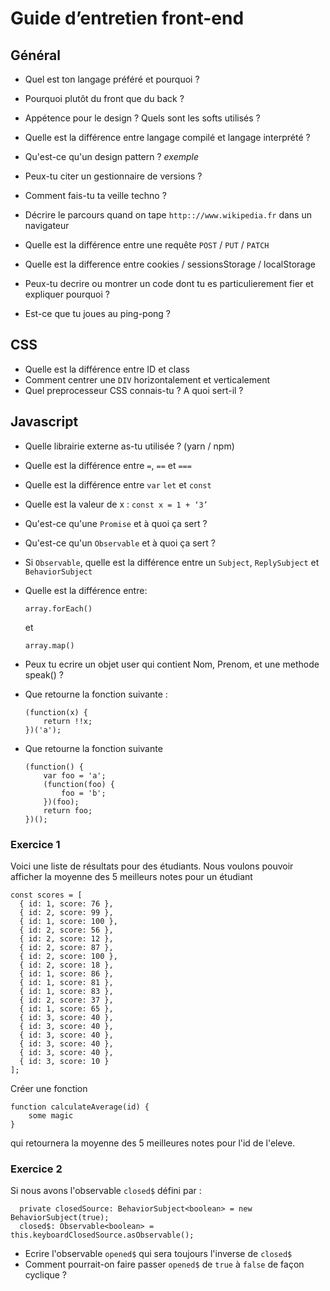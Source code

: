 # Guide d’entretien front-end

## Général

- Quel est ton langage préféré et pourquoi ?
- Pourquoi plutôt du front que du back ?
- Appétence pour le design ? Quels sont les softs utilisés ?
- Quelle est la différence entre langage compilé et langage interprété ?
- Qu'est-ce qu'un design pattern ? <i>exemple</i>
- Peux-tu citer un gestionnaire de versions ?

- Comment fais-tu ta veille techno ?

- Décrire le parcours quand on tape `http:://www.wikipedia.fr` dans un navigateur
- Quelle est la différence entre une requête `POST` / `PUT` / `PATCH`
- Quelle est la difference entre cookies / sessionsStorage / localStorage

- Peux-tu decrire ou montrer un code dont tu es particulierement fier et expliquer pourquoi ?

- Est-ce que tu joues au ping-pong ?

## CSS
- Quelle est la différence entre ID et class
- Comment centrer une `DIV` horizontalement et verticalement
- Quel preprocesseur CSS connais-tu ? A quoi sert-il ?

## Javascript

- Quelle librairie externe as-tu utilisée ? (yarn / npm)

- Quelle est la différence entre `=`,  `==` et `===`

- Quelle est la différence entre `var` `let` et `const`

- Quelle est la valeur de x : `const x = 1 + ‘3’`

- Qu'est-ce qu'une `Promise` et à quoi ça sert ?

- Qu'est-ce qu'un `Observable` et à quoi ça sert ?

- Si `Observable`, quelle est la différence entre un `Subject`, `ReplySubject` et `BehaviorSubject`

- Quelle est la différence entre:

    `array.forEach()`

    et

    `array.map()`

- Peux tu ecrire un objet user qui contient Nom, Prenom, et une methode speak() ?

- Que retourne la fonction suivante :
    ```
    (function(x) {
        return !!x;
	})('a');

- Que retourne la fonction suivante
    ```
    (function() {
        var foo = 'a';
        (function(foo) {
            foo = 'b';
        })(foo);
        return foo;
    })();

### Exercice 1

Voici une liste de résultats pour des étudiants.
Nous voulons pouvoir afficher la moyenne des 5 meilleurs notes pour un étudiant

```
const scores = [
  { id: 1, score: 76 },
  { id: 2, score: 99 },
  { id: 1, score: 100 },
  { id: 2, score: 56 },
  { id: 2, score: 12 },
  { id: 2, score: 87 },
  { id: 2, score: 100 },
  { id: 2, score: 18 },
  { id: 1, score: 86 },
  { id: 1, score: 81 },
  { id: 1, score: 83 },
  { id: 2, score: 37 },
  { id: 1, score: 65 },
  { id: 3, score: 40 },
  { id: 3, score: 40 },
  { id: 3, score: 40 },
  { id: 3, score: 40 },
  { id: 3, score: 40 },
  { id: 3, score: 10 }
];
```

Créer une fonction
```
function calculateAverage(id) {
    some magic
}
```
qui retournera la moyenne des 5 meilleures notes pour l'id de l'eleve.

### Exercice 2

Si nous avons l'observable `closed$` défini par :

```
  private closedSource: BehaviorSubject<boolean> = new BehaviorSubject(true);
  closed$: Observable<boolean> = this.keyboardClosedSource.asObservable();
```

- Ecrire l'observable `opened$` qui sera toujours l'inverse de `closed$`
- Comment pourrait-on faire passer `opened$` de `true` à `false` de façon cyclique ? 
